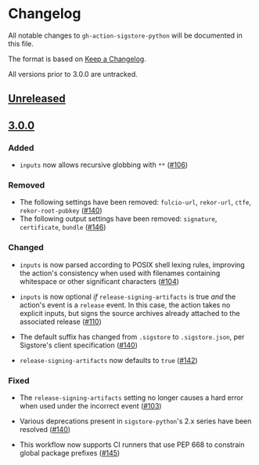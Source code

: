 # Changelog

All notable changes to `gh-action-sigstore-python` will be documented in this file.

The format is based on [Keep a Changelog](https://keepachangelog.com/en/1.0.0/).

All versions prior to 3.0.0 are untracked.

## [Unreleased]

## [3.0.0]

### Added

* `inputs` now allows recursive globbing with `**`
  ([#106](https://github.com/sigstore/gh-action-sigstore-python/pull/106))

### Removed

* The following settings have been removed: `fulcio-url`, `rekor-url`,
  `ctfe`, `rekor-root-pubkey`
  ([#140](https://github.com/sigstore/gh-action-sigstore-python/pull/140))
* The following output settings have been removed: `signature`,
  `certificate`, `bundle`
  ([#146](https://github.com/sigstore/gh-action-sigstore-python/pull/146))


### Changed

* `inputs` is now parsed according to POSIX shell lexing rules, improving
  the action's consistency when used with filenames containing whitespace
  or other significant characters
  ([#104](https://github.com/sigstore/gh-action-sigstore-python/pull/104))

* `inputs` is now optional *if* `release-signing-artifacts` is true
  *and* the action's event is a `release` event. In this case, the action
  takes no explicit inputs, but signs the source archives already attached
  to the associated release
  ([#110](https://github.com/sigstore/gh-action-sigstore-python/pull/110))

* The default suffix has changed from `.sigstore` to `.sigstore.json`,
  per Sigstore's client specification
  ([#140](https://github.com/sigstore/gh-action-sigstore-python/pull/140))

* `release-signing-artifacts` now defaults to `true`
  ([#142](https://github.com/sigstore/gh-action-sigstore-python/pull/142))

### Fixed

* The `release-signing-artifacts` setting no longer causes a hard error
  when used under the incorrect event
  ([#103](https://github.com/sigstore/gh-action-sigstore-python/pull/103))

* Various deprecations present in `sigstore-python`'s 2.x series have been
  resolved
  ([#140](https://github.com/sigstore/gh-action-sigstore-python/pull/140))

* This workflow now supports CI runners that use PEP 668 to constrain global
  package prefixes
  ([#145](https://github.com/sigstore/gh-action-sigstore-python/pull/145))


[Unreleased]: https://github.com/sigstore/gh-action-sigstore-python/compare/v3.0.0...HEAD
[3.0.0]: https://github.com/sigstore/gh-action-sigstore-python/compare/v2.1.1...v3.0.0
